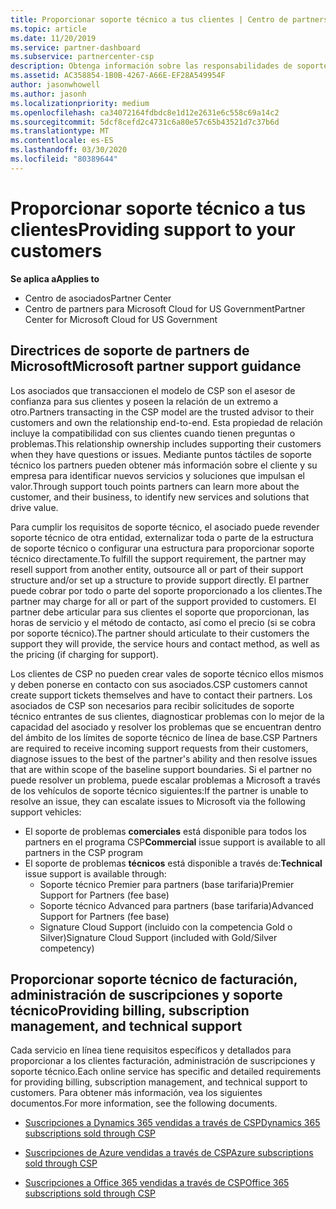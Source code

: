 ```yaml
---
title: Proporcionar soporte técnico a tus clientes | Centro de partners
ms.topic: article
ms.date: 11/20/2019
ms.service: partner-dashboard
ms.subservice: partnercenter-csp
description: Obtenga información sobre las responsabilidades de soporte al cliente de asociados en el programa CSP.
ms.assetid: AC358854-1B0B-4267-A66E-EF28A549954F
author: jasonwhowell
ms.author: jasonh
ms.localizationpriority: medium
ms.openlocfilehash: ca34072164fdbdc8e1d12e2631e6c558c69a14c2
ms.sourcegitcommit: 5dcf8cefd2c4731c6a80e57c65b43521d7c37b6d
ms.translationtype: MT
ms.contentlocale: es-ES
ms.lasthandoff: 03/30/2020
ms.locfileid: "80389644"
---
```

# <a name="providing-support-to-your-customers"></a><span data-ttu-id="e4c87-103">Proporcionar soporte técnico a tus clientes</span><span class="sxs-lookup"><span data-stu-id="e4c87-103">Providing support to your customers</span></span>

<span data-ttu-id="e4c87-104">**Se aplica a**</span><span class="sxs-lookup"><span data-stu-id="e4c87-104">**Applies to**</span></span>

-  <span data-ttu-id="e4c87-105">Centro de asociados</span><span class="sxs-lookup"><span data-stu-id="e4c87-105">Partner Center</span></span>
-  <span data-ttu-id="e4c87-106">Centro de partners para Microsoft Cloud for US Government</span><span class="sxs-lookup"><span data-stu-id="e4c87-106">Partner Center for Microsoft Cloud for US Government</span></span>


## <a name="microsoft-partner-support-guidance"></a><span data-ttu-id="e4c87-107">Directrices de soporte de partners de Microsoft</span><span class="sxs-lookup"><span data-stu-id="e4c87-107">Microsoft partner support guidance</span></span>

<span data-ttu-id="e4c87-108">Los asociados que transaccionen el modelo de CSP son el asesor de confianza para sus clientes y poseen la relación de un extremo a otro.</span><span class="sxs-lookup"><span data-stu-id="e4c87-108">Partners transacting in the CSP model are the trusted advisor to their customers and own the relationship end-to-end.</span></span> <span data-ttu-id="e4c87-109">Esta propiedad de relación incluye la compatibilidad con sus clientes cuando tienen preguntas o problemas.</span><span class="sxs-lookup"><span data-stu-id="e4c87-109">This relationship ownership includes supporting their customers when they have questions or issues.</span></span> <span data-ttu-id="e4c87-110">Mediante puntos táctiles de soporte técnico los partners pueden obtener más información sobre el cliente y su empresa para identificar nuevos servicios y soluciones que impulsan el valor.</span><span class="sxs-lookup"><span data-stu-id="e4c87-110">Through support touch points partners can learn more about the customer, and their business, to identify new services and solutions that drive value.</span></span>

<span data-ttu-id="e4c87-111">Para cumplir los requisitos de soporte técnico, el asociado puede revender soporte técnico de otra entidad, externalizar toda o parte de la estructura de soporte técnico o configurar una estructura para proporcionar soporte técnico directamente.</span><span class="sxs-lookup"><span data-stu-id="e4c87-111">To fulfill the support requirement, the partner may resell support from another entity, outsource all or part of their support structure and/or set up a structure to provide support directly.</span></span>  <span data-ttu-id="e4c87-112">El partner puede cobrar por todo o parte del soporte proporcionado a los clientes.</span><span class="sxs-lookup"><span data-stu-id="e4c87-112">The partner may charge for all or part of the support provided to customers.</span></span> <span data-ttu-id="e4c87-113">El partner debe articular para sus clientes el soporte que proporcionan, las horas de servicio y el método de contacto, así como el precio (si se cobra por soporte técnico).</span><span class="sxs-lookup"><span data-stu-id="e4c87-113">The partner should articulate to their customers the support they will provide, the service hours and contact method, as well as the pricing (if charging for support).</span></span> 

<span data-ttu-id="e4c87-114">Los clientes de CSP no pueden crear vales de soporte técnico ellos mismos y deben ponerse en contacto con sus asociados.</span><span class="sxs-lookup"><span data-stu-id="e4c87-114">CSP customers cannot create support tickets themselves and have to contact their partners.</span></span> <span data-ttu-id="e4c87-115">Los asociados de CSP son necesarios para recibir solicitudes de soporte técnico entrantes de sus clientes, diagnosticar problemas con lo mejor de la capacidad del asociado y resolver los problemas que se encuentran dentro del ámbito de los límites de soporte técnico de línea de base.</span><span class="sxs-lookup"><span data-stu-id="e4c87-115">CSP Partners are required to receive incoming support requests from their customers, diagnose issues to the best of the partner's ability and then resolve issues that are within scope of the baseline support boundaries.</span></span> <span data-ttu-id="e4c87-116">Si el partner no puede resolver un problema, puede escalar problemas a Microsoft a través de los vehículos de soporte técnico siguientes:</span><span class="sxs-lookup"><span data-stu-id="e4c87-116">If the partner is unable to resolve an issue, they can escalate issues to Microsoft via the following support vehicles:</span></span>

- <span data-ttu-id="e4c87-117">El soporte de problemas **comerciales** está disponible para todos los partners en el programa CSP</span><span class="sxs-lookup"><span data-stu-id="e4c87-117">**Commercial** issue support is available to all partners in the CSP program</span></span>
-   <span data-ttu-id="e4c87-118">El soporte de problemas **técnicos** está disponible a través de:</span><span class="sxs-lookup"><span data-stu-id="e4c87-118">**Technical** issue support is available through:</span></span>
    -   <span data-ttu-id="e4c87-119">Soporte técnico Premier para partners (base tarifaria)</span><span class="sxs-lookup"><span data-stu-id="e4c87-119">Premier Support for Partners (fee base)</span></span>
    -   <span data-ttu-id="e4c87-120">Soporte técnico Advanced para partners (base tarifaria)</span><span class="sxs-lookup"><span data-stu-id="e4c87-120">Advanced Support for Partners (fee base)</span></span>
    -   <span data-ttu-id="e4c87-121">Signature Cloud Support (incluido con la competencia Gold o Silver)</span><span class="sxs-lookup"><span data-stu-id="e4c87-121">Signature Cloud Support (included with Gold/Silver competency)</span></span>

## <a name="providing-billing-subscription-management-and-technical-support"></a><span data-ttu-id="e4c87-122">Proporcionar soporte técnico de facturación, administración de suscripciones y soporte técnico</span><span class="sxs-lookup"><span data-stu-id="e4c87-122">Providing billing, subscription management, and technical support</span></span> 

<span data-ttu-id="e4c87-123">Cada servicio en línea tiene requisitos específicos y detallados para proporcionar a los clientes facturación, administración de suscripciones y soporte técnico.</span><span class="sxs-lookup"><span data-stu-id="e4c87-123">Each online service has specific and detailed requirements for providing billing, subscription management, and technical support to customers.</span></span> <span data-ttu-id="e4c87-124">Para obtener más información, vea los siguientes documentos.</span><span class="sxs-lookup"><span data-stu-id="e4c87-124">For more information, see the following documents.</span></span>

-   [<span data-ttu-id="e4c87-125">Suscripciones a Dynamics 365 vendidas a través de CSP</span><span class="sxs-lookup"><span data-stu-id="e4c87-125">Dynamics 365 subscriptions sold through CSP</span></span>](https://www.microsoftpartnercommunity.com/t5/CSP/Microsoft-Partner-Support-Guidance/m-p/5262#M30)

-   [<span data-ttu-id="e4c87-126">Suscripciones de Azure vendidas a través de CSP</span><span class="sxs-lookup"><span data-stu-id="e4c87-126">Azure subscriptions sold through CSP</span></span>](https://www.microsoftpartnercommunity.com/t5/CSP/Microsoft-Partner-Support-Guidance/m-p/5263#M31)

-   [<span data-ttu-id="e4c87-127">Suscripciones a Office 365 vendidas a través de CSP</span><span class="sxs-lookup"><span data-stu-id="e4c87-127">Office 365 subscriptions sold through CSP</span></span>](https://www.microsoftpartnercommunity.com/t5/CSP/Microsoft-Partner-Support-Guidance/m-p/5264#M32)



 

 



